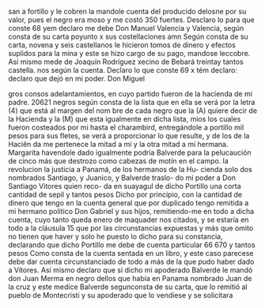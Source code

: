 san a fortillo y le cobren la mandole cuenta del producido delosne
por su valor, pues el negro era moso y me costó 350 fuertes. Desclaro lo para que conste
68 yem declaro me debe Don Manuel Valencia y Valencia, según consta de su carta poyunto x sus costellaciones amn
Según consta de su carta, novena y seis castellanos le hicieron tomos de dinero y efectos suplidos para la mina y este se hizo cargo de su pago, mandose leccobre. Así mismo mede de Joaquín Rodríguez xecino de Bebará treintay tantos castella.
nos según la cuenta. Declaro lo que conste
69 x tém declaro: declaro que dejó en mi poder. Don Miguel

gros consos adelantamientos, en cuyo partido fueron de la hacienda de mi padre. 20621 negros según consta de la lista que en ella se verá por la letra (4) que está al margen del nom
bre de cada negro que la (A) quiere decir de la Hacienda y la (M) que esta igualmente en dicha lista, mios los cuales fueron costeados por mi hasta el charambird, entregándole a portillo mil pesos para sus fletes, se verá a proporcionar lo que resulte, y de los de la Haciên
da me pertenece la mitad a mí y la otra mitad a mi hermana. Margarita havendole dado igualmente podría Balverde para la pelucaución de cinco más que destrozo como cabezas de motín en el campo.
la revolucion la justicia a Panamá, de los hermanos de la Hu- cienda solo dos nombrados Santiago, y Juanico, y Balverde traslo- do mi poder a Don Santiago Vitores quien reco- da en suayagul de dicho Portillo una corta cantidad de sepil y tantos pesos
Dicho por principio, con la cantidad de dinero que tengo en la cuenta general que por duplicado tengo remitida a mi hermano político Don Gabriel y sus hijos, remitiendo-me en todo a dicha cuenta, cuyo tanto queda enero de maquader
nos citados,
y se estaría en todo a la cláusula 15 que por las circunstancias expuestas y más que omito no tienen que haver y solo he puesto lo dicho para su constancia, declarando que dicho Portillo me debe de cuenta particular 66 670 y tantos pesos
Como consta de la cuenta sentada en un libro, y este caso parecese debe dar cuenta circunstanciado de todo a más de la que pudo haber dado a Vítores. Así mismo declaro que si dicho
mi apoderado Balverde le mandó don Juan Merma en negro dellos que había en Panama nombrado Juan de la cruz y este medice Balverde segunconsta de su carta, que lo remitió al pueblo de Montecristi y su apoderado que lo vendiese y se solicitara